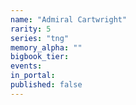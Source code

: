 ```yaml
---
name: "Admiral Cartwright"
rarity: 5
series: "tng"
memory_alpha: ""
bigbook_tier:
events:
in_portal:
published: false
---
```

